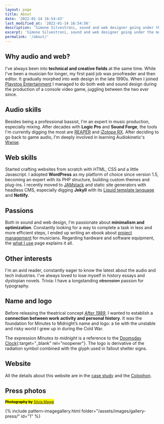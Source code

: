 ```yaml
---
layout: page
title: About
date: '2022-01-14 16:54:43'
last_modified_at: '2022-01-14 16:54:56'
description: 'Simone Silvestroni, sound and web designer going under the moniker Minutes to Midnight. Freelancing in Milan after 9 years in the UK. I started my blog in 2002.'
excerpt: 'Simone Silvestroni, sound and web designer going under the moniker <em>Minutes to Midnight</em>. Freelancing in Milan after 9 years in the UK. I started my blog in 2002. First a bass player and editor, I later became a sound and web designer. Check out my <a href="/work/">audio and web work</a>.'
permalink: '/about/'
---
```

## Why audio and web?

I've always been into **technical and creative fields** at the same time. While I've been a musician for longer, my first paid job was proofreader and then editor. It gradually morphed into web design in the late 1990s. When I joined [Playstos Entertainment](/work/sound-design/console-game-ruff-trigger/) I managed to do both web and sound design during the production of a console video game, juggling between the two ever since.

## Audio skills

Besides being a professional bassist, I'm an expert in music production, especially mixing. After decades with **Logic Pro** and **Sound Forge**, the tools I'm currently digging the most are [REAPER](http://reaper.fm/) and [iZotope RX](https://www.izotope.com/en/products/rx.html). After deciding to go back to game audio, I'm deeply involved in learning Audiokinetic's [Wwise](https://www.audiokinetic.com/products/wwise/).

## Web skills

Started crafting websites from scratch with HTML, CSS and a little Javascript. I adopted **WordPress** as my platform of choice since version 1.5, becoming an expert with its PHP structure, building custom themes and plug-ins. I recently moved to [JAMstack](https://jamstack.org/) and static site generators with headless CMS, especially digging **Jekyll** with its [Liquid template language](https://shopify.github.io/liquid/) and **Netlify**.

## Passions

Both in sound and web design, I'm passionate about **minimalism and optimization**. Constantly looking for a way to complete a task in less and more efficient steps, I ended up writing an ebook about [project management](/work/project-management/) for musicians.  Regarding hardware and software equipment, the [what I use](/uses/) page explains it all.

## Other interests

I'm an avid reader, constantly eager to know the latest about the audio and tech industries. I've always loved to lose myself in history essays and dystopian novels. Trivia: I have a longstanding ~~obsession~~ passion for typography.

## Name and logo

Before releasing the theatrical concept [_After 1989_](/work/sound-design/after-1989/), I wanted to establish a **connection between work activity and personal history**. It was the foundation for Minutes to Midnight’s name and logo: a tie with the unstable and risky world I grew up in during the Cold War.

The expression _Minutes to midnight_ is a reference to the [Doomsday Clock](https://en.wikipedia.org/wiki/Doomsday_Clock){:target="_blank" rel="noopener"}. The logo is derivative of the radiation symbol combined with the glyph used in fallout shelter signs.

## Website

All the details about this website are in the [case study](/work/web-design/minutes-to-midnight/) and the [Colophon](/colophon/).

## Press photos

<p><mark class="m2m-highlight small"><small class="px-3"><strong>Photography by</strong> <a href="https://silviamaggidesign.com">Silvia Maggi</a></small></mark></p>

{% include pattern-imagegallery.html folder="/assets/images/gallery-press/" id="1" %}